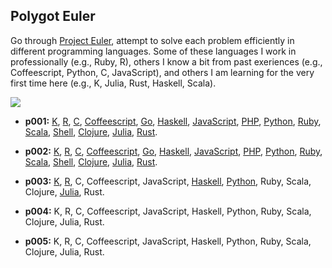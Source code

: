 ## Polygot Euler

Go through [Project Euler](https://projecteuler.net), attempt to solve each problem efficiently in different programming languages.  Some of these languages I work in professionally (e.g., Ruby, R), others I know a bit from past exeriences (e.g., Coffeescript, Python, C, JavaScript), and others I am learning for the very first time here (e.g., K, Julia, Rust, Haskell, Scala).

![](https://projecteuler.net/profile/peterhurford.png)

* **p001:** [K](p001/p001.K), [R](p001/p001.R), [C](p001/p001.c), [Coffeescript](p001/p001.coffee), [Go](p001/p001.go), [Haskell](p001/p001.hs), [JavaScript](p001/p001.js), [PHP](p001/p001.php), [Python](p001/p001.py), [Ruby](p001/p001.rb), [Scala](p001/p001.scala), [Shell](p001/p001.sh), [Clojure](p001/p001.clj), [Julia](p001/p001.jl), [Rust](p001/p001.rs).

* **p002:** [K](p002/p002.K), [R](p002/p002.R), [C](p002/p002.c), [Coffeescript](p002/p002.coffee), [Go](p002/p002.go), [Haskell](p002/p002.hs), [JavaScript](p002/p002.js), [PHP](p002/p002.php), [Python](p002/p002.py), [Ruby](p002/p002.rb), [Scala](p002/p002.scala), [Shell](p002/p002.sh), [Clojure](p002/p002.clj), [Julia](p002/p002.jl), [Rust](p002/p002.rs).

* **p003:** [K](p003/p003.k), [R](p003/p003.R), C, Coffeescript, JavaScript, [Haskell](p003/p003.hs), [Python](p003/p003.py), Ruby, Scala, Clojure, [Julia](p003/p003.jl), Rust.

* **p004:** K, R, C, Coffeescript, JavaScript, Haskell, Python, Ruby, Scala, Clojure, Julia, Rust.

* **p005:** K, R, C, Coffeescript, JavaScript, Haskell, Python, Ruby, Scala, Clojure, Julia, Rust.
